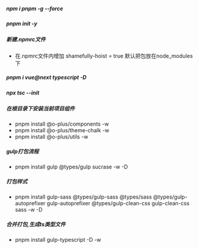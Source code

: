 ##### npm i pnpm -g --force
##### pnpm init -y
##### 新建.npmrc文件
  - 在.npmrc文件内增加 shamefully-hoist = true 默认把包放在node_modules下
##### pnpm i vue@next typescript -D
##### npx tsc --init
#####  在根目录下安装当前项目组件
 - pnpm install @o-plus/components -w
 - pnpm install @o-plus/theme-chalk -w
 - pnpm install @o-plus/utils -w

##### gulp打包流程
  - pnpm install gulp @types/gulp sucrase -w -D
##### 打包样式
  - pnpm install gulp-sass @types/gulp-sass @types/sass @types/gulp-autoprefixer gulp-autoprefixer @types/gulp-clean-css gulp-clean-css sass -w -D
##### 合并打包,生成ts类型文件
  - pnpm install gulp-typescript -D -w  